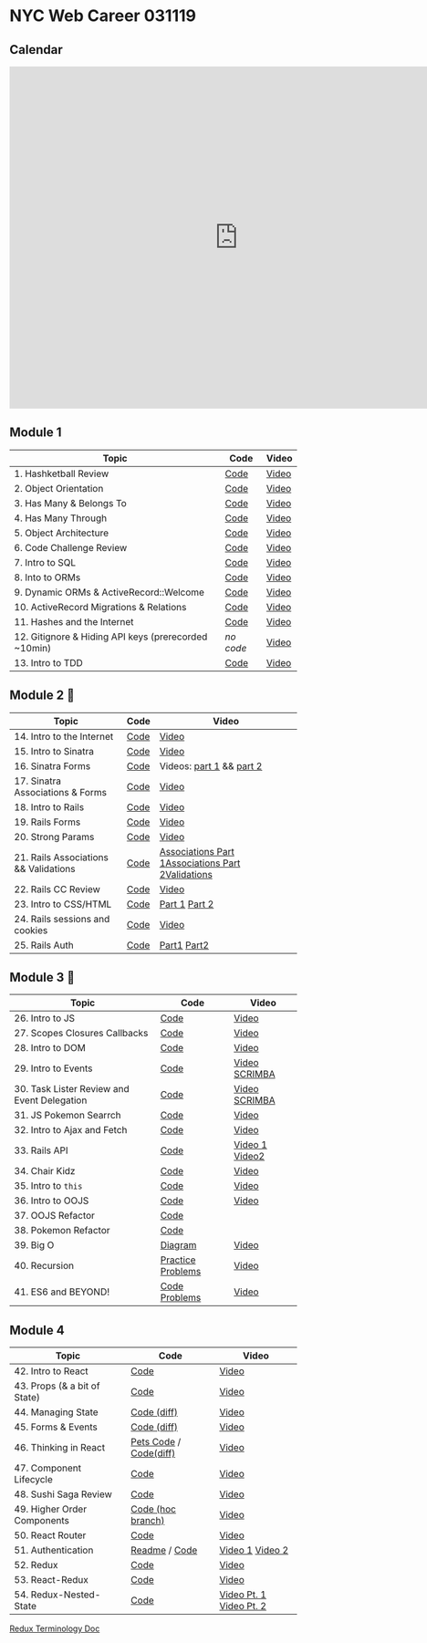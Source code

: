 # NYC Web Career 031119

## Calendar
<iframe src="https://calendar.google.com/calendar/embed?src=flatironschool.com_hiv0d4jc994575ep15fj33s3u8%40group.calendar.google.com&ctz=America%2FNew_York" style="border: 0" width="800" height="600" frameborder="0" scrolling="no"></iframe>

## Module 1
| Topic            | Code                | Video                |
| -----            | ----                | -----                |
| 1. Hashketball Review | [Code](https://github.com/learn-co-students/nyc-web-students-031119/tree/master/01-hashketball-review) | [Video](https://www.youtube.com/watch?v=AeHgRGVMiRA&feature=youtu.be) |
| 2. Object Orientation | [Code](https://github.com/learn-co-students/nyc-web-students-031119/tree/master/02-intro-to-oo) | [Video](https://www.youtube.com/watch?v=wrIBDmAo-xo&feature=youtu.be) |
| 3. Has Many & Belongs To | [Code](https://github.com/learn-co-students/nyc-web-students-031119/tree/master/03-oo-relations-one-to-many) | [Video](http://youtu.be/uBm1HjW8JMY) |
| 4. Has Many Through | [Code](https://github.com/learn-co-students/nyc-web-students-031119/tree/master/04-oo-many-to-many) | [Video](https://www.youtube.com/watch?v=RZTHsVHB1cM&feature=youtu.be) |
| 5. Object Architecture | [Code](https://github.com/learn-co-students/nyc-web-students-031119/tree/master/05-object-architecture) | [Video](http://youtu.be/ge2DwGj7-1M) |
| 6. Code Challenge Review | [Code](https://github.com/critsmet/many-to-many-through-event-ticket-attendee/) | [Video](https://www.youtube.com/watch?v=7hMZr1d6E-A) |
|7. Intro to SQL | [Code](https://github.com/learn-co-students/nyc-web-students-031119/tree/master/07-into-to-sql) | [Video](https://www.youtube.com/watch?v=KfTU-K4AecI)
| 8. Into to ORMs | [Code](https://github.com/learn-co-students/nyc-web-students-031119/tree/master/08-intro-to-orms) | [Video](https://www.youtube.com/watch?v=rwrouXnCMDk) |
| 9. Dynamic ORMs & ActiveRecord::Welcome | [Code](https://github.com/learn-co-students/nyc-web-students-031119/tree/master/09-dynamic-orms) | [Video](http://youtu.be/wwMxuGeZSNM) |
| 10. ActiveRecord Migrations & Relations | [Code](https://github.com/learn-co-students/nyc-web-students-031119/tree/master/10-activerecord) | [Video](https://www.youtube.com/watch?v=yMDLFvL9jy8&feature=youtu.be) |
| 11. Hashes and the Internet | [Code](https://github.com/learn-co-students/nyc-web-students-031119/tree/master/11-hashes-and-the-internet) | [Video](https://youtu.be/UBkMAzTQpwc) |
| 12. Gitignore & Hiding API keys (prerecorded ~10min) | _no code_ | [Video](https://www.youtube.com/watch?v=5MEpPVREUjE&feature=youtu.be) |
| 13. Intro to TDD | [Code](https://github.com/learn-co-students/nyc-web-students-031119/tree/master/12-intro-to-tdd) | [Video](https://www.youtube.com/watch?v=F_onqFJ6YP4&feature=youtu.be) |

## Module 2 🚂
| Topic            | Code                | Video                |
| -----            | ----                | -----                |
| 14. Intro to the Internet | [Code](https://github.com/learn-co-students/nyc-web-students-031119/tree/master/13-intro-to-internet) | [Video](https://youtu.be/6h_YJmmppqY) |
| 15. Intro to Sinatra | [Code](https://github.com/learn-co-students/nyc-web-students-031119/tree/master/14-intro-to-sinatra) | [Video](https://www.youtube.com/watch?v=dWTOhyVYoIo) |
| 16. Sinatra Forms | [Code](https://github.com/learn-co-students/nyc-web-students-031119/tree/master/15-sinatra-forms) | Videos: [part 1](https://youtu.be/Xs_E9FOMoqQ) && [part 2](https://youtu.be/NO4lrwjfi7s) |
| 17. Sinatra Associations & Forms | [Code](https://github.com/learn-co-students/nyc-web-students-031119/tree/master/16-sinatra-associations) | [Video](https://youtu.be/Sad9YJDh3Sk) |
| 18. Intro to Rails | [Code](https://github.com/learn-co-students/nyc-web-students-031119/tree/master/18-intro-to-rails) | [Video](https://youtu.be/K0P_yzXyKZg) |
| 19. Rails Forms | [Code](https://github.com/learn-co-students/nyc-web-students-031119/tree/master/19-rails-forms) | [Video](https://youtu.be/1cNLPimOkd0) |
| 20. Strong Params | [Code](https://github.com/learn-co-students/nyc-web-students-031119/tree/master/20-strong-params) | [Video](https://youtu.be/0QNartgWDvg) |
| 21. Rails Associations && Validations | [Code](https://github.com/learn-co-students/nyc-web-students-031119/tree/master/21-rails-associations) | [Associations Part 1](https://youtu.be/vAUYrZv2iF8)[Associations Part 2](https://youtu.be/BGpVp5-_Pn4)[Validations](https://youtu.be/vUmNi_NBL0g) |
| 22. Rails CC Review | [Code](https://github.com/learn-co-students/nyc-web-students-031119/tree/master/22-rails-cc-review) | [Video](https://youtu.be/m3w9HznO0w0) |
| 23. Intro to CSS/HTML | [Code](https://github.com/learn-co-students/nyc-web-students-031119/tree/master/23-intro-to-html-css) | [Part 1](https://www.youtube.com/watch?v=RGthcxcIzY0) [Part 2](https://www.youtube.com/watch?v=iNKv9PITL8w)|
| 24. Rails sessions and cookies | [Code](https://github.com/learn-co-students/nyc-web-students-031119/tree/master/24-sessions-cookies) | [Video](https://youtu.be/oXGyB8MG9SU)|
| 25. Rails Auth | [Code](https://github.com/learn-co-students/nyc-web-students-031119/tree/master/25-rails-auth) | [Part1](https://youtu.be/ErIX-LbQ7M4) [Part2](https://youtu.be/tHLfJZ_kJLg)|


## Module 3 🤠
| Topic            | Code                | Video                |
| -----            | ----                | -----                |
| 26. Intro to JS | [Code](https://github.com/learn-co-students/nyc-web-students-031119/tree/master/26-intro-to-js) | [Video](https://youtu.be/1MMw2PulhGE) |
| 27. Scopes Closures Callbacks | [Code](https://github.com/learn-co-students/nyc-web-students-031119/tree/master/27-scopes-closures-callbacks) | [Video](https://youtu.be/3kTf5Pyp8Fc) |
| 28. Intro to DOM | [Code](https://github.com/learn-co-students/nyc-web-students-031119/tree/master/28-DOM-intro) | [Video](https://youtu.be/L8rNEjBKkq0) |
| 29. Intro to Events | [Code](https://github.com/learn-co-students/nyc-web-students-031119/tree/master/29-intro-to-events) | [Video](https://youtu.be/Qx2RPuoD3ro) [SCRIMBA](https://scrimba.com/c/cWqp76Sy)|
| 30. Task Lister Review and Event Delegation | [Code](https://github.com/learn-co-students/nyc-web-students-031119/tree/master/30-task-lister-review-event-delegation) | [Video](https://youtu.be/cAVKZ6Pvf2E) [SCRIMBA](https://scrimba.com/c/cpqgN2UV)|
| 31. JS Pokemon Searrch | [Code](https://github.com/learn-co-students/nyc-web-students-031119/tree/master/31-js-pokemon-search) | [Video](https://youtu.be/lD5sK8dGSL8) |
| 32. Intro to Ajax and Fetch | [Code](https://github.com/learn-co-students/nyc-web-students-031119/tree/master/32-intro-to-AJAX) | [Video](https://youtu.be/2re-EdYJd-Y) |
| 33. Rails API | [Code](https://github.com/learn-co-students/nyc-web-students-031119/tree/master/33-rails-api) | [Video 1](https://www.youtube.com/watch?v=jHxLdfwbYS4&feature=youtu.be) [Video2](https://youtu.be/M8jvfoaH5wo)|
| 34. Chair Kidz | [Code](https://github.com/learn-co-students/nyc-web-students-031119/tree/master/34-chair-kidz-js-practice-challenge) | [Video](https://youtu.be/_wFDPQL3B4Y) |
| 35. Intro to `this` | [Code](https://github.com/learn-co-students/nyc-web-students-031119/tree/master/34-execution-context-this) | [Video](https://youtu.be/Fb9HpE0XN0M) |
| 36. Intro to OOJS | [Code](https://github.com/learn-co-students/nyc-web-students-031119/tree/master/35-oojs-prototype) | [Video](https://youtu.be/Fb9HpE0XN0M) |
| 37. OOJS Refactor| [Code](https://github.com/learn-co-students/nyc-web-students-031119/tree/master/36-woof-woof-oojs-refactor) | 
| 38. Pokemon Refactor| [Code](https://github.com/learn-co-students/nyc-web-students-031119/tree/master/37-refactor) |
| 39. Big O | [Diagram](bigo031119.png) | [Video](http://youtu.be/a2dHj_lD3bo) |
| 40. Recursion | [Practice Problems](https://github.com/alexgriff/wdf_recursion_exercises) | [Video](https://www.youtube.com/watch?v=R5h11Y58AnE&feature=youtu.be) |
| 41. ES6 and BEYOND! | [Code Problems](https://github.com/learn-co-students/nyc-web-students-031119/tree/master/38-es6-modern-js) | [Video](https://youtu.be/xGBbdwqhw0U) |

## Module 4

| Topic            | Code                | Video                |
| -----            | ----                | -----                |
| 42. Intro to React | [Code](https://github.com/learn-co-students/nyc-web-students-031119/tree/master/39-intro-to-react) | [Video](https://www.youtube.com/watch?v=AtZsRDVl85w&feature=youtu.be) |
| 43. Props (& a bit of State) | [Code](https://github.com/learn-co-students/nyc-web-students-031119/tree/master/40-more-react/class_project) | [Video](https://www.youtube.com/watch?v=EwAOgOSO30E&feature=youtu.be) |
| 44. Managing State | [Code (diff)](https://github.com/learn-co-students/nyc-web-students-031119/commit/9e481d898ee62f82c05a02ef8ab01768714173d3) | [Video](https://www.youtube.com/watch?v=pWy8LM91pAU&feature=youtu.be) |
| 45. Forms & Events | [Code (diff)](https://github.com/learn-co-students/nyc-web-students-031119/commit/5383f4afa0dfb74488170b837a5f6770a9dbf764) | [Video](https://youtu.be/ehx85kaKlo4) |
| 46. Thinking in React | [Pets Code](https://github.com/learn-co-students/nyc-web-students-031119/tree/master/41-thinking-in-react) / [Code(diff)](https://github.com/learn-co-students/nyc-web-students-031119/commit/4cc733dcd7568adda7f6843adca86fa924f05252) | [Video](https://www.youtube.com/watch?v=YdfpRXGg_gc&feature=youtu.be) |
| 47. Component Lifecycle | [Code](https://github.com/learn-co-students/nyc-web-students-031119/tree/master/42-component-lifecycle) | [Video](https://www.youtube.com/watch?v=1bMlr5zy3v8&feature=youtu.be) |
| 48. Sushi Saga Review| [Code](https://github.com/learn-co-students/nyc-web-students-031119/tree/master/44-sushi-saga/React-Practice-Code-Challenge-nyc-web-career-031119) | [Video](http://youtu.be/x1CJeBkcE_E) |
| 49. Higher Order Components | [Code (hoc branch)](https://github.com/learn-co-students/nyc-web-students-031119/tree/hoc/40-more-react/class_project) | [Video](https://www.youtube.com/watch?v=tRrDVp4EHZ4&feature=youtu.be) |
| 50. React Router | [Code](https://github.com/learn-co-students/nyc-web-students-031119/tree/master/40-more-react/class_project) | [Video](http://youtu.be/R8_3EjqSnQA) |
| 51. Authentication | [Readme](https://github.com/learn-co-students/nyc-web-students-031119/tree/master/47-auth) / [Code](https://github.com/learn-co-students/nyc-web-students-031119/tree/master/40-more-react) | [Video 1](https://www.youtube.com/watch?v=o_hZZ0a6oDc&feature=youtu.be) [Video 2](https://www.youtube.com/watch?v=iBWmbCqfuJY&feature=youtu.be) |
| 52. Redux | [Code](https://github.com/learn-co-students/nyc-web-students-031119/commit/f5f1839bf8139e498e0bb1440a4814c052f8f08f) | [Video](https://www.youtube.com/watch?v=8DbG0rIhrm4&feature=youtu.be) |
| 53. React-Redux | [Code](https://github.com/learn-co-students/nyc-web-students-031119/tree/master/49-redux)| [Video](http://youtu.be/urh7kXUjGu4) |
| 54. Redux-Nested-State | [Code](https://github.com/learn-co-students/nyc-web-students-031119/tree/master/50-redux-nested-state-challenge)| [Video Pt. 1](https://youtu.be/dogOyWQm4_w) [Video Pt. 2](https://youtu.be/TuzadR3o-VM) 

[Redux Terminology Doc](https://gist.github.com/alexgriff/0e247dee73e9125177d9c04cec159cc6)
